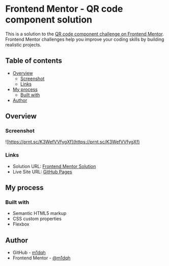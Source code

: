 # Frontend Mentor - QR code component solution

This is a solution to the [QR code component challenge on Frontend Mentor](https://www.frontendmentor.io/challenges/qr-code-component-iux_sIO_H). Frontend Mentor challenges help you improve your coding skills by building realistic projects.

## Table of contents

- [Overview](#overview)
  - [Screenshot](#screenshot)
  - [Links](#links)
- [My process](#my-process)
  - [Built with](#built-with)
- [Author](#author)

## Overview

### Screenshot

![https://prnt.sc/K3WefVVfygXf](https://prnt.sc/K3WefVVfygXf)

### Links

- Solution URL: [Frontend Mentor Solution](https://www.frontendmentor.io/solutions/qr-component-challenge-WVV2XjkfrW)
- Live Site URL: [GitHub Pages](https://m1dqh.github.io/qr-code-component/)

## My process

### Built with

- Semantic HTML5 markup
- CSS custom properties
- Flexbox

## Author

- GitHub - [m1dqh](https://github.com/m1dqh)
- Frontend Mentor - [@m1dqh](https://www.frontendmentor.io/profile/m1dqh)
